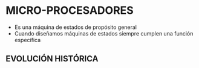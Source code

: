 # MICRO-PROCESADORES

- Es una máquina de estados de propósito general
- Cuando diseñamos máquinas de estados siempre cumplen una función específica

## EVOLUCIÓN HISTÓRICA 

